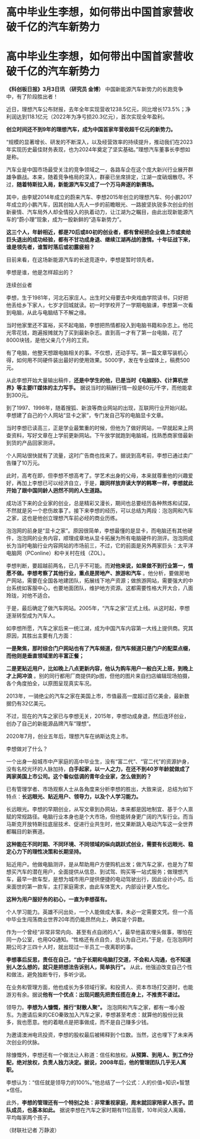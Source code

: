 # 高中毕业生李想，如何带出中国首家营收破千亿的汽车新势力

# 高中毕业生李想，如何带出中国首家营收破千亿的汽车新势力

**《科创板日报》3月3日讯 （研究员 金博）** 中国新能源汽车新势力的长跑竞争中，有了阶段胜出者！

近日，理想汽车公布财报，去年全年实现营收1238.5亿元，同比增长173.5%；净利润达到118.1亿元（2022年为净亏损20.3亿元），首次实现全年盈利。

**创立时间还不到9年的理想汽车，成为中国首家年营收超千亿元的新势力。**

“规模的显著增长、研发的不断深入，以及经营效率的持续提升，推动我们在2023年实现历史最佳财务表现，也为2024年奠定了坚实基础。”理想汽车董事长李想如是称。

汽车业是中国市场最受关注的竞争领域之一，各路车企在这个庞大新兴行业展开群雄争霸战。本来，随着竞争格局的深入，群豪已坐席排定，江湖一度硝烟散尽。不过，**随着特斯拉入局，新能源汽车又成了一个万马奔逐的新赛场。**

其中，由李斌2014年成立的蔚来汽车、李想2015年创立的理想汽车、何小鹏2017年成立的小鹏汽车，因其创始人先人一步的前瞻眼光、一路披坚执锐多次创业的创新豪情、汽车局外人却全情投入的执着动力，让江湖为之瞩目，由此出现新能源汽车的“蔚小理”现象，成为一股新鲜的“造车新势力”。

**这三个人，年龄相近，都是70后或80初的创业者，都有曾经把企业做上市或卖给巨头退出的成功经验，都有不甘功成身退、继续江湖再战的激情。十年征战下来，谁是领先者，谁暂时落后或初露疲相？**

目前来看，在这场新能源汽车的长途竞逐中，李想是暂时领先者。

李想是谁，他是怎样超出的？

连续创业者

李想，生于1981年，河北石家庄人。出生时父母要去中央戏曲学院读书，只好把他丢给乡下家人，七岁才回城就读。初一时学校开了一学期电脑课，李想第一次看到电脑，从此与电脑结下不解之缘。

当时他家里还不富裕，买不起电脑，李想把热情都投入到电脑书籍和杂志上。他花光零花钱，跑遍报摊就为了买到最新杂志。直到高一才有了第一台电脑，花了8000块钱，是他父亲几个月的工资。

有了电脑，他整天想跟电脑相关的事。不仅想，还动手写。第一篇文章写装机心得，如何用不同硬件装出最好的使用效果。5000字，发在专业媒体上，稿费500元。

从此李想开始大量输出稿件，**还是中学生的他，已是当时《电脑报》、《计算机世界》等主要IT媒体的主力写手。**
据说当时的稿酬行情一般是60元/千字，而他能拿到300元。

到了1997、1998年，随着搜狐、新浪等商业网站的出现，互联网行业开始兴起。李想建了自己的个人网站“显卡之家”，专门发自己写的电脑显卡文章。

当时李想已读高三，正是学业最繁重的时候，但他为了做好网站，一早就起来上网查资料，写好文章在上学前更新网站。下午放学就跑到电脑城，找熟悉商家借最新到货的产品回家测评。

个人网站很快就有了流量，这时广告商也找来了。据说到高考前，李想已通过卖广告赚了10万元。

此时，高考在即，但李想不想高考了。学艺术出身的父母，本来就尊重他的兴趣爱好，再加上李想已可以经济自立，于是，**跟同样放弃读大学的韩寒一样，李想就此开始了跟中国同龄人迥然不同的人生道路。**

成功活下来的企业家的创业，总是精彩又漫长，期间也总要经历各种熬炼和试探，不然就是另一个悲伤故事了。接下来李想的经历，可以总结为两段：泡泡网和汽车之家，这也是他创立理想汽车前必经的商业历练。

泡泡网的前身是“显卡之家”。原因很简单，李想最懂的是显卡，而电脑还有其他硬件，泡泡网的业务内容，顺理成章地从显卡拓展为所有电脑硬件的测评。泡泡网成长为当时电脑行业内容网站的市场前三，不过，它的前面是另外两家巨头：太平洋电脑网（PConline）和中关村在线（ZOL）。

李想判断，要超越前两名，已几乎不可能。而**对他来说，如果做不到行业第一，情愿不做。李想考察了其他行业，重点是房地产、旅游和汽车**
。他分析，要做房地产网站，需要在全国各地建团队，拓展线下地产资源；做旅游网站，需要强大的中台系统如客服中心，也要地面团队，维护地方资源。这都需要性格大开大合，八面玲珑，对他不适合。

于是，最后确定了做汽车网站。2005年，“汽车之家”正式上线。从这时起，李想逐渐转型成为汽车人。

如李想所愿，汽车之家后来一统江湖，成为中国汽车内容第一大线上提供商。究其原因，其胜出主要有几方面：

**一是聚焦，那时综合门户网站也有了汽车频道，但汽车频道只是门户的配菜点缀，而他则是垂直领域里的丰富正餐；**

**二是更贴近用户，比如晚上八点更新内容，他认为购车用户一般白天上班，到晚上才上网冲浪**
。别的同行都用厂商提供的p图，但他的图片来自扫店编辑现场拍摄，各个角度拍全，以原图呈现真实车况。

2013年，一骑绝尘的汽车之家在美国上市，市值最高一度超过百亿美金，最新数据仍有32亿美元。

不过，现在的汽车之家已与李想无关，2015年，李想功成身退，然后连环创业，创办了自己的新能源品牌汽车“理想”。

2020年7月，创业五年后，理想汽车在纳斯达克上市。

李想做对了什么？

一个出身一般城市中产家庭的高中毕业生，没有“富二代”、“官二代”的资源护身，没有名校光环的人脉加持，**白手起家，以一人之力，在还不到40岁年龄就做成了两家美国上市公司。这个看似低调的青年企业家，怎么做到的？**

已有管理学者、市场观察人士从各角度来分析李想的胜出，大致来说，总结为如下特点：**长远眼光、贴近用户、领导力，以及个人学习能力。**

长远眼光。李想的早期创业，从写文章到办网站，本来都是因地制宜、基于个人禀赋的常规路径。电脑行业本身也是个大市场，但他能转身更广阔的汽车行业。而当马斯克开放特斯拉底层技术、促进行业共生时，他又果断跳入电动汽车这一全世界都瞩目的新赛道。

**这种能在不同时期、不同环境、不同领域的纵向跳跃式创业，需要有长远眼光、稳定心力下的理性决策和长期坚持。**

贴近用户。他做电脑测评，是从帮助用户方便购机出发；做汽车之家，也是为了帮想买汽车的潜在用户，全面提供从信息、到试驾、购买等一站式服务；做理想汽车，最早一款车型，是想为城市用户提供便捷的电动驾驶出行，因此设计小巧。后来面世的第一款车，主打家庭需求，由此车体宽大，内部设计更人性化。

**这种为用户服好务的初心，一直为李想葆有。**

个人学习能力。英雄不问出处，一个人能做成大事，未必一定需要文凭。但一个高中毕业生闯荡商业世界20年而仍能昂然向上，确实是个异数。

作为一个曾经“非常非常内向、甚至有点自闭的人”，最早他喜欢埋头做事，哪怕在同一办公室，也用QQ通知。“性格还有点自负，总认为自己对。”于是，在泡泡网时期公司才三四十人时，就出现过一半员工一夜离职的事。

**李想事后反思，责任在自己，“由于长期和电脑打交道，不会和人沟通，也不知道别人怎么想的，就只是把想法告诉别人，简单执行”。**
从此，他强迫改变自己个性和做法，避免独断专行，多听少说。

在业务和管理方面，他也成长为多领域行家。和投资人、资本市场打交道时，也能游刃有余。据说**他有一个优点：出现问题先把责任揽在身上，不推责不诿过。**

领导力。**李想为人慷慨，推行“财散人聚”。**
泡泡网和汽车之家，都有一堆小股东。为邀请后来的CEO秦致加入汽车之家，李想甚至考虑：就算他的股份比我多，我也愿意。他的着眼点是把事做成，而不是自己赚多少钱。

为邀请澳洲电讯投资，李想的股权最后被稀释到个位数。当然，这也埋下了未来再次创业的伏脉。

除慷慨外，李想还有一个做法让人称道：信任和放权。**从预算、到用人、到工作分配，绝对放权，负责人独力决定。据说，2008年后，他的管理团队几乎无人离职。**

李想认为：“信任就是领导力的100%。”他总结了一个公式：人的价值=知识×智慧×信任。

此外，**李想的管理还有一个特别之处：非常重视家庭，周末就回家陪家人孩子。团队成员，也基本如此。**
据说李想在汽车之家时期有11位高管，10年间没人离婚，平均每家两个孩子。

（财联社记者 万静波）

